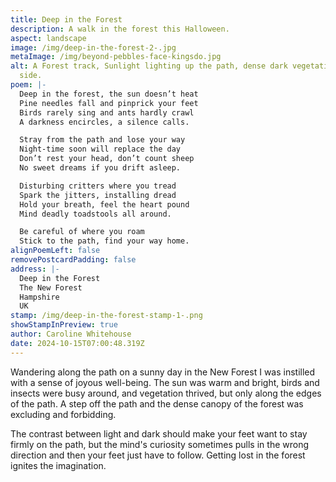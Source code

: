 ```yaml
---
title: Deep in the Forest
description: A walk in the forest this Halloween.
aspect: landscape
image: /img/deep-in-the-forest-2-.jpg
metaImage: /img/beyond-pebbles-face-kingsdo.jpg
alt: A Forest track, Sunlight lighting up the path, dense dark vegetation either
  side.
poem: |-
  Deep in the forest, the sun doesn’t heat
  Pine needles fall and pinprick your feet
  Birds rarely sing and ants hardly crawl
  A darkness encircles, a silence calls.

  Stray from the path and lose your way
  Night-time soon will replace the day
  Don’t rest your head, don’t count sheep
  No sweet dreams if you drift asleep.

  Disturbing critters where you tread
  Spark the jitters, installing dread
  Hold your breath, feel the heart pound
  Mind deadly toadstools all around.

  Be careful of where you roam
  Stick to the path, find your way home.
alignPoemLeft: false
removePostcardPadding: false
address: |-
  Deep in the Forest
  The New Forest
  Hampshire
  UK
stamp: /img/deep-in-the-forest-stamp-1-.png
showStampInPreview: true
author: Caroline Whitehouse
date: 2024-10-15T07:00:48.319Z
---
```

Wandering along the path on a sunny day in the New Forest I was instilled with a sense of joyous well-being. The sun was warm and bright, birds and insects were busy around, and vegetation thrived, but only along the edges of the path. A step off the path and the dense canopy of the forest was excluding and forbidding.

The contrast between light and dark should make your feet want to stay firmly on the path, but the mind's curiosity sometimes pulls in the wrong direction and then your feet just have to follow. Getting lost in the forest ignites the imagination.